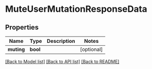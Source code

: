 # MuteUserMutationResponseData


## Properties
Name | Type | Description | Notes
------------ | ------------- | ------------- | -------------
**muting** | **bool** |  | [optional] 

[[Back to Model list]](../README.md#documentation-for-models) [[Back to API list]](../README.md#documentation-for-api-endpoints) [[Back to README]](../README.md)


